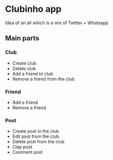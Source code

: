 # Clubinho app
Idea of an all which is a mix of Twitter + Whatsapp

## Main parts

### Club
- Create club
- Delete club
- Add a friend to club
- Remove a friend from the club

### Friend
- Add a friend
- Remove a friend

### Post
- Create post in the club
- Edit post from the club
- Delete post from the club
- Clap post
- Comment post

